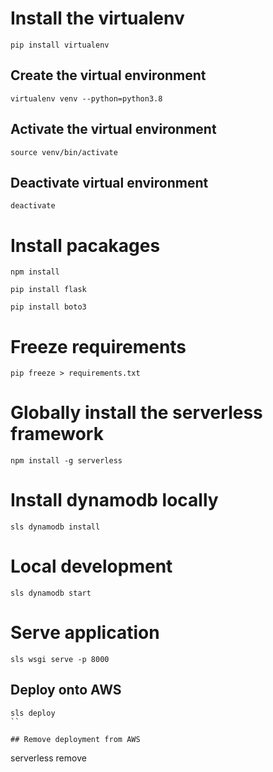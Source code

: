 

# Install the virtualenv

```
pip install virtualenv
```

## Create the virtual environment
```
virtualenv venv --python=python3.8
```

## Activate the virtual environment

```
source venv/bin/activate
```

## Deactivate virtual environment

```
deactivate
```

# Install pacakages

```
npm install
```

```
pip install flask
```

```
pip install boto3
```

# Freeze requirements

```
pip freeze > requirements.txt
```

# Globally install the serverless framework

```
npm install -g serverless
```

# Install dynamodb locally

```
sls dynamodb install
```

# Local development

```
sls dynamodb start
```

# Serve application

```
sls wsgi serve -p 8000
```

## Deploy onto AWS

```
sls deploy
``

## Remove deployment from AWS

```
serverless remove
```